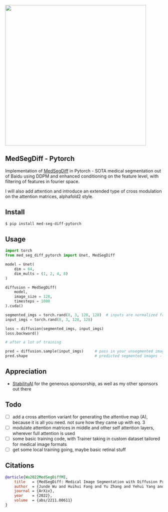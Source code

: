 <img src="./med-seg-diff.png" width="450px"></img>

## MedSegDiff - Pytorch

Implementation of <a href="https://arxiv.org/abs/2211.00611">MedSegDiff</a> in Pytorch - SOTA medical segmentation out of Baidu using DDPM and enhanced conditioning on the feature level, with filtering of features in fourier space.

I will also add attention and introduce an extended type of cross modulation on the attention matrices, alphafold2 style.

## Install

```bash
$ pip install med-seg-diff-pytorch
```

## Usage

```python
import torch
from med_seg_diff_pytorch import Unet, MedSegDiff

model = Unet(
    dim = 64,
    dim_mults = (1, 2, 4, 8)
)

diffusion = MedSegDiff(
    model,
    image_size = 128,
    timesteps = 1000
).cuda()

segmented_imgs = torch.rand(8, 3, 128, 128)  # inputs are normalized from 0 to 1
input_imgs = torch.rand(8, 3, 128, 128)

loss = diffusion(segmented_imgs, input_imgs)
loss.backward()

# after a lot of training

pred = diffusion.sample(input_imgs)     # pass in your unsegmented images
pred.shape                              # predicted segmented images - (8, 3, 128, 128)
```

## Appreciation

- <a href="https://stability.ai/">StabilityAI</a> for the generous sponsorship, as well as my other sponsors out there

## Todo

- [ ] add a cross attention variant for generating the attentive map (A), because it is all you need. not sure how they came up with eq. 3
- [ ] modulate attention matrices in middle and other self attention layers, wherever full attention is used
- [ ] some basic training code, with Trainer taking in custom dataset tailored for medical image formats
- [ ] get some local training going, maybe basic retinal stuff

## Citations

```bibtex
@article{Wu2022MedSegDiffMI,
    title   = {MedSegDiff: Medical Image Segmentation with Diffusion Probabilistic Model},
    author  = {Junde Wu and Huihui Fang and Yu Zhang and Yehui Yang and Yanwu Xu},
    journal = {ArXiv},
    year    = {2022},
    volume  = {abs/2211.00611}
}
```
